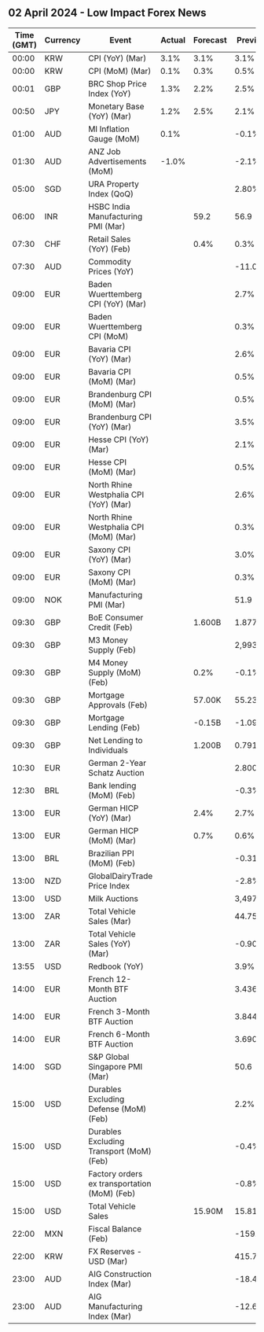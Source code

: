 ## 02 April 2024 - Low Impact Forex News

| Time (GMT) | Currency | Event | Actual | Forecast | Previous |
|------|----------|-------|--------|----------|----------|
| 00:00 | KRW | CPI (YoY) (Mar) | 3.1% | 3.1% | 3.1% |
| 00:00 | KRW | CPI (MoM) (Mar) | 0.1% | 0.3% | 0.5% |
| 00:01 | GBP | BRC Shop Price Index (YoY) | 1.3% | 2.2% | 2.5% |
| 00:50 | JPY | Monetary Base (YoY) (Mar) | 1.2% | 2.5% | 2.1% |
| 01:00 | AUD | MI Inflation Gauge (MoM) | 0.1% |  | -0.1% |
| 01:30 | AUD | ANZ Job Advertisements (MoM) | -1.0% |  | -2.1% |
| 05:00 | SGD | URA Property Index (QoQ) |  |  | 2.80% |
| 06:00 | INR | HSBC India Manufacturing PMI (Mar) |  | 59.2 | 56.9 |
| 07:30 | CHF | Retail Sales (YoY) (Feb) |  | 0.4% | 0.3% |
| 07:30 | AUD | Commodity Prices (YoY) |  |  | -11.0% |
| 09:00 | EUR | Baden Wuerttemberg CPI (YoY) (Mar) |  |  | 2.7% |
| 09:00 | EUR | Baden Wuerttemberg CPI (MoM) |  |  | 0.3% |
| 09:00 | EUR | Bavaria CPI (YoY) (Mar) |  |  | 2.6% |
| 09:00 | EUR | Bavaria CPI (MoM) (Mar) |  |  | 0.5% |
| 09:00 | EUR | Brandenburg CPI (MoM) (Mar) |  |  | 0.5% |
| 09:00 | EUR | Brandenburg CPI (YoY) (Mar) |  |  | 3.5% |
| 09:00 | EUR | Hesse CPI (YoY) (Mar) |  |  | 2.1% |
| 09:00 | EUR | Hesse CPI (MoM) (Mar) |  |  | 0.5% |
| 09:00 | EUR | North Rhine Westphalia CPI (YoY) (Mar) |  |  | 2.6% |
| 09:00 | EUR | North Rhine Westphalia CPI (MoM) (Mar) |  |  | 0.3% |
| 09:00 | EUR | Saxony CPI (YoY) (Mar) |  |  | 3.0% |
| 09:00 | EUR | Saxony CPI (MoM) (Mar) |  |  | 0.3% |
| 09:00 | NOK | Manufacturing PMI (Mar) |  |  | 51.9 |
| 09:30 | GBP | BoE Consumer Credit (Feb) |  | 1.600B | 1.877B |
| 09:30 | GBP | M3 Money Supply (Feb) |  |  | 2,993.9B |
| 09:30 | GBP | M4 Money Supply (MoM) (Feb) |  | 0.2% | -0.1% |
| 09:30 | GBP | Mortgage Approvals (Feb) |  | 57.00K | 55.23K |
| 09:30 | GBP | Mortgage Lending (Feb) |  | -0.15B | -1.09B |
| 09:30 | GBP | Net Lending to Individuals |  | 1.200B | 0.791B |
| 10:30 | EUR | German 2-Year Schatz Auction |  |  | 2.800% |
| 12:30 | BRL | Bank lending (MoM) (Feb) |  |  | -0.3% |
| 13:00 | EUR | German HICP (YoY) (Mar) |  | 2.4% | 2.7% |
| 13:00 | EUR | German HICP (MoM) (Mar) |  | 0.7% | 0.6% |
| 13:00 | BRL | Brazilian PPI (MoM) (Feb) |  |  | -0.31% |
| 13:00 | NZD | GlobalDairyTrade Price Index |  |  | -2.8% |
| 13:00 | USD | Milk Auctions |  |  | 3,497.0 |
| 13:00 | ZAR | Total Vehicle Sales (Mar) |  |  | 44.75K |
| 13:00 | ZAR | Total Vehicle Sales (YoY) (Mar) |  |  | -0.90% |
| 13:55 | USD | Redbook (YoY) |  |  | 3.9% |
| 14:00 | EUR | French 12-Month BTF Auction |  |  | 3.436% |
| 14:00 | EUR | French 3-Month BTF Auction |  |  | 3.844% |
| 14:00 | EUR | French 6-Month BTF Auction |  |  | 3.690% |
| 14:00 | SGD | S&P Global Singapore PMI (Mar) |  |  | 50.6 |
| 15:00 | USD | Durables Excluding Defense (MoM) (Feb) |  |  | 2.2% |
| 15:00 | USD | Durables Excluding Transport (MoM) (Feb) |  |  | -0.4% |
| 15:00 | USD | Factory orders ex transportation (MoM) (Feb) |  |  | -0.8% |
| 15:00 | USD | Total Vehicle Sales |  | 15.90M | 15.81M |
| 22:00 | MXN | Fiscal Balance (Feb) |  |  | -159.14B |
| 22:00 | KRW | FX Reserves - USD (Mar) |  |  | 415.73B |
| 23:00 | AUD | AIG Construction Index (Mar) |  |  | -18.4 |
| 23:00 | AUD | AIG Manufacturing Index (Mar) |  |  | -12.6 |

